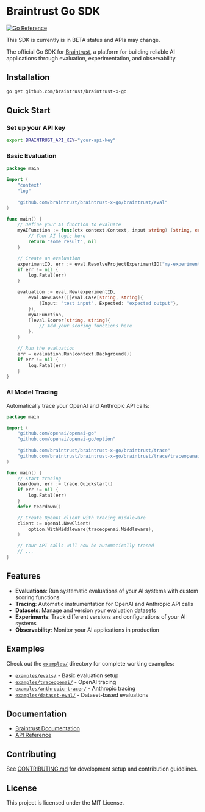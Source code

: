 
# Braintrust Go SDK

[![Go Reference](https://pkg.go.dev/badge/github.com/braintrust/braintrust-x-go.svg)](https://pkg.go.dev/github.com/braintrust/braintrust-x-go)

This SDK is currently is in BETA status and APIs may change.

The official Go SDK for [Braintrust](https://www.braintrust.dev), a platform for building reliable AI applications through evaluation, experimentation, and observability.

## Installation

```bash
go get github.com/braintrust/braintrust-x-go
```

## Quick Start

### Set up your API key

```bash
export BRAINTRUST_API_KEY="your-api-key"
```

### Basic Evaluation

```go
package main

import (
    "context"
    "log"
    
    "github.com/braintrust/braintrust-x-go/braintrust/eval"
)

func main() {
    // Define your AI function to evaluate
    myAIFunction := func(ctx context.Context, input string) (string, error) {
        // Your AI logic here
        return "some result", nil
    }

    // Create an evaluation
    experimentID, err := eval.ResolveProjectExperimentID("my-experiment", "my-project")
    if err != nil {
        log.Fatal(err)
    }

    evaluation := eval.New(experimentID,
        eval.NewCases([]eval.Case[string, string]{
            {Input: "test input", Expected: "expected output"},
        }),
        myAIFunction,
        []eval.Scorer[string, string]{
            // Add your scoring functions here
        },
    )

    // Run the evaluation
    err = evaluation.Run(context.Background())
    if err != nil {
        log.Fatal(err)
    }
}
```

### AI Model Tracing

Automatically trace your OpenAI and Anthropic API calls:

```go
package main

import (
    "github.com/openai/openai-go"
    "github.com/openai/openai-go/option"
    
    "github.com/braintrust/braintrust-x-go/braintrust/trace"
    "github.com/braintrust/braintrust-x-go/braintrust/trace/traceopenai"
)

func main() {
    // Start tracing
    teardown, err := trace.Quickstart()
    if err != nil {
        log.Fatal(err)
    }
    defer teardown()

    // Create OpenAI client with tracing middleware
    client := openai.NewClient(
        option.WithMiddleware(traceopenai.Middleware),
    )

    // Your API calls will now be automatically traced
    // ...
}
```

## Features

- **Evaluations**: Run systematic evaluations of your AI systems with custom scoring functions
- **Tracing**: Automatic instrumentation for OpenAI and Anthropic API calls
- **Datasets**: Manage and version your evaluation datasets
- **Experiments**: Track different versions and configurations of your AI systems
- **Observability**: Monitor your AI applications in production

## Examples

Check out the [`examples/`](./examples/) directory for complete working examples:

- [`examples/evals/`](./examples/evals/) - Basic evaluation setup
- [`examples/traceopenai/`](./examples/traceopenai/) - OpenAI tracing
- [`examples/anthropic-tracer/`](./examples/anthropic-tracer/) - Anthropic tracing
- [`examples/dataset-eval/`](./examples/dataset-eval/) - Dataset-based evaluations

## Documentation

- [Braintrust Documentation](https://www.braintrust.dev/docs)
- [API Reference](https://pkg.go.dev/github.com/braintrust/braintrust-x-go)

## Contributing

See [CONTRIBUTING.md](./CONTRIBUTING.md) for development setup and contribution guidelines.

## License

This project is licensed under the MIT License.

